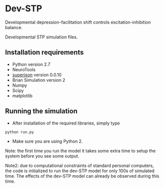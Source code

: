 # Dev-STP

Developmental depression-facilitation shift controls excitation-inhibition balance.

Developmental STP simulation files.

## Installation requirements

* Python version 2.7
* NeuroTools
* [superjson](https://pypi.org/project/superjson/) version 0.0.10
* Brian Simulation version 2
* Numpy
* Scipy
* matplotlib

## Running the simulation

* After installation of the required libraries, simply type
```
python run.py
```
* Make sure you are using Python 2.

Note: the first time you run the model it takes some extra time to setup the system before you see some output.

Note2: due to computational constraints of standard personal computers, the code is initialized to run the dev-STP model for only 100s of simulated time. The effects of the dev-STP model can already be observed during this time.